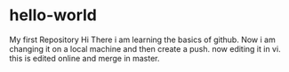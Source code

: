 # hello-world
My first Repository
Hi There i am learning the basics of github.
Now i am changing it on a local machine and then create a push.
now editing it in vi.
this is edited online and merge in master.
